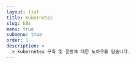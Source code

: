 ```yaml
---
layout: list
title: Kubernetes
slug: k8s
menu: true
submenu: true
order: 1
description: >
  > kubernetes 구축 및 운영에 대한 노하우를 담습니다.
---
```

